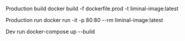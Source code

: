 Production build
docker build -f dockerfile.prod -t liminal-image:latest 

Production run
docker run -it -p 80:80 --rm liminal-image:latest


Dev run
docker-compose up --build